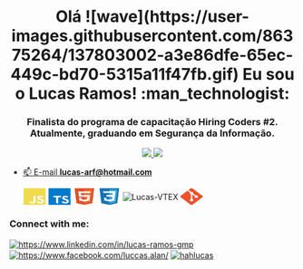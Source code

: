 <h1 align="center">Olá ![wave](https://user-images.githubusercontent.com/86375264/137803002-a3e86dfe-65ec-449c-bd70-5315a11f47fb.gif)
 Eu sou o Lucas Ramos! :man_technologist: </h1>
<h3 align="center">Finalista do programa de capacitação Hiring Coders #2. Atualmente, graduando em Segurança da Informação.</h3>


<div align="center">
  <a href="https://github.com/Lucaas-Ramos">
  <img height="180em" src="https://github-readme-stats.vercel.app/api?username=Lucaas-Ramos&show_icons=true&theme=algolia&include_all_commits=true&count_private=true"/>
  <img height="180em" src="https://github-readme-stats.vercel.app/api/top-langs/?username=Lucaas-Ramos&layout=compact&langs_count=7&theme=algolia"/>
</div>

- 📫 E-mail **lucas-arf@hotmail.com**
  
  <img align="center" alt="Lucas-Js" height="30" width="40" src="https://raw.githubusercontent.com/devicons/devicon/master/icons/javascript/javascript-plain.svg">
  <img align="center" alt="Lucas-Ts" height="30" width="40" src="https://raw.githubusercontent.com/devicons/devicon/master/icons/typescript/typescript-plain.svg">
  <img align="center" alt="Rafa-HTML" height="30" width="40" src="https://raw.githubusercontent.com/devicons/devicon/master/icons/html5/html5-original.svg">
  <img align="center" alt="Lucas-CSS" height="30" width="40" src="https://raw.githubusercontent.com/devicons/devicon/master/icons/css3/css3-original.svg">
  <img align="center" alt="Lucas-VTEX" height="30" width="40" src="https://avatars.githubusercontent.com/in/18749?v=4">
  <img align="center" alt="Lucas-GIT" height="30" width="40" src="https://raw.githubusercontent.com/devicons/devicon/9f4f5cdb393299a81125eb5127929ea7bfe42889/icons/git/git-plain.svg"

<h3 align="left">Connect with me:</h3>
<p align="left">
<a href="https://linkedin.com/in/https://www.linkedin.com/in/lucas-ramos-gmp" target="blank"><img align="center" src="https://raw.githubusercontent.com/rahuldkjain/github-profile-readme-generator/master/src/images/icons/Social/linked-in-alt.svg" alt="https://www.linkedin.com/in/lucas-ramos-gmp" height="30" width="40" /></a>
<a href="https://fb.com/https://www.facebook.com/luccas.alan/" target="blank"><img align="center" src="https://raw.githubusercontent.com/rahuldkjain/github-profile-readme-generator/master/src/images/icons/Social/facebook.svg" alt="https://www.facebook.com/luccas.alan/" height="30" width="40" /></a>
<a href="https://instagram.com/hahlucas" target="blank"><img align="center" src="https://raw.githubusercontent.com/rahuldkjain/github-profile-readme-generator/master/src/images/icons/Social/instagram.svg" alt="hahlucas" height="30" width="40" /></a>
</p>
